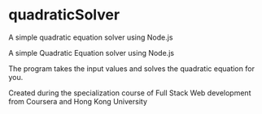 # quadraticSolver
A simple quadratic equation solver using Node.js


A simple Quadratic Equation solver using Node.js 

The program takes the input values and solves the quadratic equation for you. 

Created during the specialization course of Full Stack Web development from Coursera and Hong Kong University 
